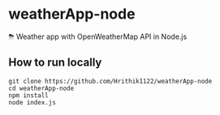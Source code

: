 # weatherApp-node
⛈ Weather app with OpenWeatherMap API in Node.js 

## How to run locally

```
git clone https://github.com/Hrithik1122/weatherApp-node
cd weatherApp-node
npm install
node index.js
```
